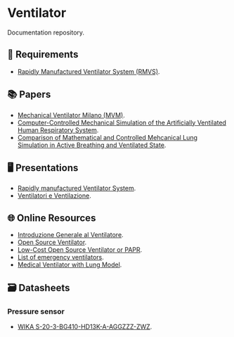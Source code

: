 Ventilator
==========

Documentation repository.

## 📝 Requirements
- [Rapidly Manufactured Ventilator System (RMVS)](./requirements/RMVS001_v3.1.pdf).

## 📚 Papers
- [Mechanical Ventilator Milano (MVM)](./papers/mvm.pdf).
- [Computer-Controlled Mechanical Simulation of the Artificially Ventilated Human Respiratory System](./papers/mesic-2003.pdf).
- [Comparison of Mathematical and Controlled Mehcanical Lung Simulation in Active Breathing and Ventilated State](./papers/pasteka-2018.pdf).

## 🖥 Presentations
- [Rapidly manufactured Ventilator System](./presentations/20200328_Ventilator.pdf).
- [Ventilatori e Ventilazione](./presentations/ventilatori_e_ventilazione.pdf).

## 🌐 Online Resources
- [Introduzione Generale al Ventilatore](http://manualidimedicina.blogspot.com/2017/02/introduzione-generale-al-ventilatore.html).
- [Open Source Ventilator](https://gitlab.com/open-source-ventilator/OpenLung).
- [Low-Cost Open Source Ventilator or PAPR](https://github.com/jcl5m1/ventilator).
- [List of emergency ventilators](https://github.com/PubInv/covid19-vent-list).
- [Medical Ventilator with Lung Model](https://it.mathworks.com/help/physmod/simscape/examples/medical-ventilator-with-lung-model.html).

## :card_file_box: Datasheets
### Pressure sensor
- [WIKA S-20-3-BG410-HD13K-A-AGGZZZ-ZWZ](./datasheets/DS_PE8161_it_it_49144.pdf).
